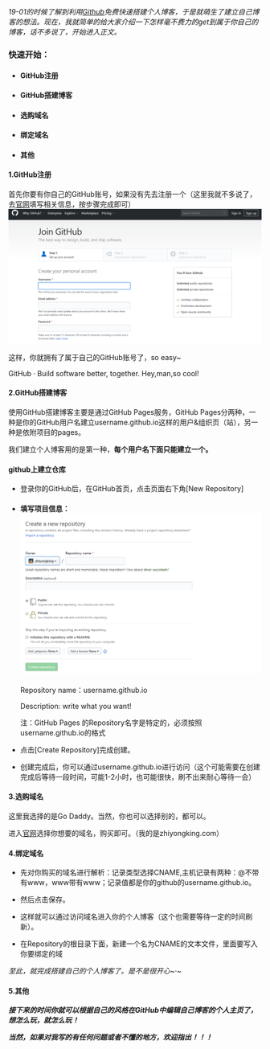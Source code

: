*19-01的时候了解到利用[Github](https://github.com/)免费快速搭建个人博客，于是就萌生了建立自己博客的想法。现在，我就简单的给大家介绍一下怎样毫不费力的get到属于你自己的博客，话不多说了，开始进入正文。*

### **快速开始：**

- #### GitHub注册

- #### GitHub搭建博客

- #### 选购域名

- #### 绑定域名

- #### 其他



#### 1.GitHub注册

首先你要有你自己的GitHub账号，如果没有先去注册一个（这里我就不多说了，去[官网](https://github.com/)填写相关信息，按步骤完成即可）![](img/1.png)

这样，你就拥有了属于自己的GitHub账号了，so easy~

GitHub · Build software better, together.   Hey,man,so cool!

#### 2.GitHub搭建博客

使用GitHub搭建博客主要是通过GitHub Pages服务，GitHub Pages分两种，一种是你的GitHub用户名建立username.github.io这样的用户&组织页（站），另一种是依附项目的pages。

我们建立个人博客用的是第一种，**每个用户名下面只能建立一个。**

#### **github上建立仓库**

- 登录你的GitHub后，在GitHub首页，点击页面右下角[New Repository]

- #### 填写项目信息：![](img/2.png)

  Repository name：username.github.io

  Description: write what you want!

  注：GitHub Pages 的Repository名字是特定的，必须按照username.github.io的格式

- 点击[Create Repository]完成创建。

- 创建完成后，你可以通过username.github.io进行访问（这个可能需要在创建完成后等待一段时间，可能1-2小时，也可能很快，刷不出来耐心等待一会）



#### 3.选购域名

这里我选择的是Go Daddy。当然，你也可以选择别的，都可以。

进入[官网](https://sg.godaddy.com)选择你想要的域名，购买即可。（我的是zhiyongking.com）

#### 4.绑定域名

- 先对你购买的域名进行解析：记录类型选择CNAME,主机记录有两种：@不带有www，www带有www；记录值都是你的github的username.github.io。

- 然后点击保存。

- 这样就可以通过访问域名进入你的个人博客（这个也需要等待一定的时间刷新）。

- 在Repository的根目录下面，新建一个名为CNAME的文本文件，里面要写入你要绑定的域

  

  

*至此，就完成搭建自己的个人博客了。是不是很开心~·~*

#### 5.其他

***接下来的时间你就可以根据自己的风格在GitHub中编辑自己博客的个人主页了，想怎么玩，就怎么玩！***

***当然，如果对我写的有任何问题或者不懂的地方，欢迎指出！！！***
